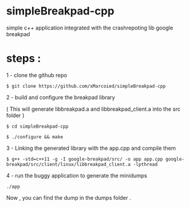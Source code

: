 # simpleBreakpad-cpp
simple c++ application integrated with the crashrepoting lib google breakpad

# steps :
1 - clone the github repo 

``` $ git clone https://github.com/xMarcoied/simpleBreakpad-cpp ```

2 - build and configure the breakpad library

( This will generate libbreakpad.a and libbreakpad_client.a into the src folder )

``` $ cd simpleBreakpad-cpp ```

``` $ ./configure && make  ```


3 - Linking the generated library with the app.cpp and compile them

``` $ g++ -std=c++11 -g -I google-breakpad/src/ -o app app.cpp google-breakpad/src/client/linux/libbreakpad_client.a -lpthread ```


4 - run the buggy application to generate the minidumps 

``` ./app ```

Now , you can find the dump in the dumps folder .
